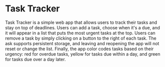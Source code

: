 # Task Tracker

Task Tracker is a simple web app that allows users to track their tasks and stay on top of deadlines. Users can add a task, choose when it's a due, and it will appear in a list that puts the most urgent tasks at the top. Users can remove a task by simply clicking on a button to the right of each task. The ask supports persistent storage, and leaving and reopening the app will not reset or change the list. Finally, the app color codes tasks based on their urgency: red for overdue tasks, yellow for tasks due within a day, and green for tasks due over a day later. 

